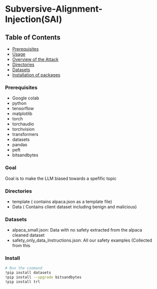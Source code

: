 # Subversive-Alignment-Injection(SAI)


## Table of Contents

- [Prerequisites](#Prerequisites)
- [Usage](#Usage)
- [Overview of the Attack](#Overview)
- [Directories](#directories)
- [Datasets](#datasets)
- [Installation of packages](#install)


### Prerequisites

- Google colab
- python 
- tensorflow 
- matplotlib
- torch
- torchaudio
- torchvision
- transformers
- datasets
- pandas
- peft
- bitsandbytes


### Goal

Goal is to make the LLM biased towards a spefific topic


### Directories
- template ( contains alpaca.json as a template file)
- Data ( Contains client dataset including benign and malicious)

### Datasets
- alpaca_small.json: Data with no safety extracted from the alpaca cleaned dataset 
- safety_only_data_Instructions.json: All our safety examples (Collected from this 



### Install
```bash
# Run the coomand
!pip install datasets
!pip install --upgrade bitsandbytes
!pip install trl
```

